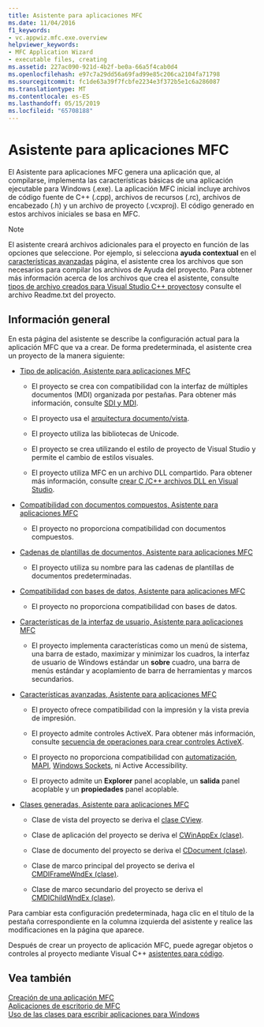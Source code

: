 ```yaml
---
title: Asistente para aplicaciones MFC
ms.date: 11/04/2016
f1_keywords:
- vc.appwiz.mfc.exe.overview
helpviewer_keywords:
- MFC Application Wizard
- executable files, creating
ms.assetid: 227ac090-921d-4b2f-be0a-66a5f4cab0d4
ms.openlocfilehash: e97c7a29dd56a69fad99e85c206ca2104fa71798
ms.sourcegitcommit: fc1de63a39f7fcbfe2234e3f372b5e1c6a286087
ms.translationtype: MT
ms.contentlocale: es-ES
ms.lasthandoff: 05/15/2019
ms.locfileid: "65708188"
---
```

# <a name="mfc-application-wizard"></a>Asistente para aplicaciones MFC

El Asistente para aplicaciones MFC genera una aplicación que, al compilarse, implementa las características básicas de una aplicación ejecutable para Windows (.exe). La aplicación MFC inicial incluye archivos de código fuente de C++ (.cpp), archivos de recursos (.rc), archivos de encabezado (.h) y un archivo de proyecto (.vcxproj). El código generado en estos archivos iniciales se basa en MFC.

> [!NOTE]
>  El asistente creará archivos adicionales para el proyecto en función de las opciones que seleccione. Por ejemplo, si selecciona **ayuda contextual** en el [características avanzadas](../../mfc/reference/advanced-features-mfc-application-wizard.md) página, el asistente crea los archivos que son necesarios para compilar los archivos de Ayuda del proyecto. Para obtener más información acerca de los archivos que crea el asistente, consulte [tipos de archivo creados para Visual Studio C++ proyectos](../../build/reference/file-types-created-for-visual-cpp-projects.md)y consulte el archivo Readme.txt del proyecto.

## <a name="overview"></a>Información general

En esta página del asistente se describe la configuración actual para la aplicación MFC que va a crear. De forma predeterminada, el asistente crea un proyecto de la manera siguiente:

- [Tipo de aplicación, Asistente para aplicaciones MFC](../../mfc/reference/application-type-mfc-application-wizard.md)

   - El proyecto se crea con compatibilidad con la interfaz de múltiples documentos (MDI) organizada por pestañas. Para obtener más información, consulte [SDI y MDI](../../mfc/sdi-and-mdi.md).

   - El proyecto usa el [arquitectura documento/vista](../../mfc/document-view-architecture.md).

   - El proyecto utiliza las bibliotecas de Unicode.

   - El proyecto se crea utilizando el estilo de proyecto de Visual Studio y permite el cambio de estilos visuales.

   - El proyecto utiliza MFC en un archivo DLL compartido. Para obtener más información, consulte [crear C /C++ archivos DLL en Visual Studio](../../build/dlls-in-visual-cpp.md).

- [Compatibilidad con documentos compuestos, Asistente para aplicaciones MFC](../../mfc/reference/compound-document-support-mfc-application-wizard.md)

   - El proyecto no proporciona compatibilidad con documentos compuestos.

- [Cadenas de plantillas de documentos, Asistente para aplicaciones MFC](../../mfc/reference/document-template-strings-mfc-application-wizard.md)

   - El proyecto utiliza su nombre para las cadenas de plantillas de documentos predeterminadas.

- [Compatibilidad con bases de datos, Asistente para aplicaciones MFC](../../mfc/reference/database-support-mfc-application-wizard.md)

   - El proyecto no proporciona compatibilidad con bases de datos.

- [Características de la interfaz de usuario, Asistente para aplicaciones MFC](../../mfc/reference/user-interface-features-mfc-application-wizard.md)

   - El proyecto implementa características como un menú de sistema, una barra de estado, maximizar y minimizar los cuadros, la interfaz de usuario de Windows estándar un **sobre** cuadro, una barra de menús estándar y acoplamiento de barra de herramientas y marcos secundarios.

- [Características avanzadas, Asistente para aplicaciones MFC](../../mfc/reference/advanced-features-mfc-application-wizard.md)

   - El proyecto ofrece compatibilidad con la impresión y la vista previa de impresión.

   - El proyecto admite controles ActiveX. Para obtener más información, consulte [secuencia de operaciones para crear controles ActiveX](../../mfc/sequence-of-operations-for-creating-activex-controls.md).

   - El proyecto no proporciona compatibilidad con [automatización](../../mfc/automation.md), [MAPI](../../mfc/mapi-support-in-mfc.md), [Windows Sockets](../../mfc/windows-sockets-in-mfc.md), ni Active Accessibility.

   - El proyecto admite un **Explorer** panel acoplable, un **salida** panel acoplable y un **propiedades** panel acoplable.

- [Clases generadas, Asistente para aplicaciones MFC](../../mfc/reference/generated-classes-mfc-application-wizard.md)

   - Clase de vista del proyecto se deriva el [clase CView](../../mfc/reference/cview-class.md).

   - Clase de aplicación del proyecto se deriva el [CWinAppEx (clase)](../../mfc/reference/cwinappex-class.md).

   - Clase de documento del proyecto se deriva el [CDocument (clase)](../../mfc/reference/cdocument-class.md).

   - Clase de marco principal del proyecto se deriva el [CMDIFrameWndEx (clase)](../../mfc/reference/cmdiframewndex-class.md).

   - Clase de marco secundario del proyecto se deriva el [CMDIChildWndEx (clase)](../../mfc/reference/cmdichildwndex-class.md).

Para cambiar esta configuración predeterminada, haga clic en el título de la pestaña correspondiente en la columna izquierda del asistente y realice las modificaciones en la página que aparece.

Después de crear un proyecto de aplicación MFC, puede agregar objetos o controles al proyecto mediante Visual C++ [asistentes para código](../../ide/adding-functionality-with-code-wizards-cpp.md).

## <a name="see-also"></a>Vea también

[Creación de una aplicación MFC](../../mfc/reference/creating-an-mfc-application.md)<br/>
[Aplicaciones de escritorio de MFC](../../mfc/mfc-desktop-applications.md)<br/>
[Uso de las clases para escribir aplicaciones para Windows](../../mfc/using-the-classes-to-write-applications-for-windows.md)
